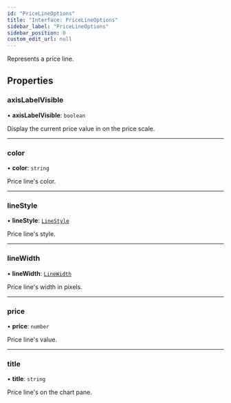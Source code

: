 ```yaml
---
id: "PriceLineOptions"
title: "Interface: PriceLineOptions"
sidebar_label: "PriceLineOptions"
sidebar_position: 0
custom_edit_url: null
---
```


Represents a price line.

## Properties

### axisLabelVisible

• **axisLabelVisible**: `boolean`

Display the current price value in on the price scale.

___

### color

• **color**: `string`

Price line's color.

___

### lineStyle

• **lineStyle**: [`LineStyle`](../enums/LineStyle)

Price line's style.

___

### lineWidth

• **lineWidth**: [`LineWidth`](../#linewidth)

Price line's width in pixels.

___

### price

• **price**: `number`

Price line's value.

___

### title

• **title**: `string`

Price line's on the chart pane.
